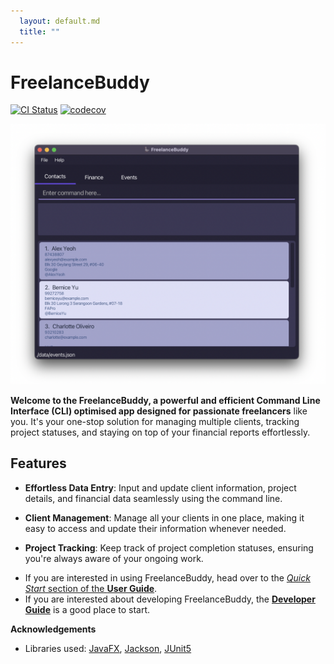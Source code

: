 ```yaml
---
  layout: default.md
  title: ""
---
```




# FreelanceBuddy

[![CI Status](https://github.com/se-edu/addressbook-level3/workflows/Java%20CI/badge.svg)](https://github.com/se-edu/addressbook-level3/actions)
[![codecov](https://codecov.io/gh/AY2324S1-CS2103T-W09-2/tp/graph/badge.svg?token=SR4362H8Y3)](https://codecov.io/gh/AY2324S1-CS2103T-W09-2/tp)

![Ui](images/Ui.png)

**Welcome to the FreelanceBuddy, a powerful and efficient Command Line Interface (CLI) optimised app designed for passionate freelancers** like you.
It's your one-stop solution for managing multiple clients, tracking project statuses, and staying on top of your financial reports effortlessly.

## Features

- **Effortless Data Entry**: Input and update client
  information, project details, and financial data
  seamlessly using the command line.

- **Client Management**: Manage all your clients in
  one place, making it easy to access and update their
  information whenever needed.

- **Project Tracking**: Keep track of project completion
  statuses, ensuring you're always aware of your ongoing work.

* If you are interested in using FreelanceBuddy, head over to the [_Quick Start_ section of the **User Guide**](UserGuide.html#quick-start).
* If you are interested about developing FreelanceBuddy, the [**Developer Guide**](DeveloperGuide.html) is a good place to start.


**Acknowledgements**

* Libraries used: [JavaFX](https://openjfx.io/), [Jackson](https://github.com/FasterXML/jackson), [JUnit5](https://github.com/junit-team/junit5)
